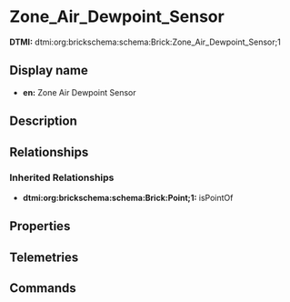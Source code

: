 # Zone_Air_Dewpoint_Sensor
**DTMI:** dtmi:org:brickschema:schema:Brick:Zone_Air_Dewpoint_Sensor;1
## Display name
- **en:** Zone Air Dewpoint Sensor
## Description
## Relationships
### Inherited Relationships
* **dtmi:org:brickschema:schema:Brick:Point;1:** isPointOf
## Properties
## Telemetries
## Commands
